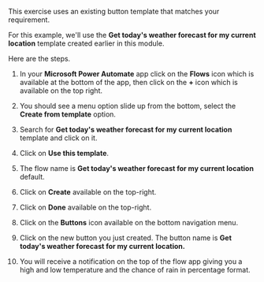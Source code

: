This exercise uses an existing button template that matches your requirement.

For this example, we'll use the **Get today's weather forecast for my current location** 
template created earlier in this module.

Here are the steps.

1.  In your **Microsoft Power Automate** app click on the **Flows** icon which is available at the bottom of the app, then click on the **+** icon which is available on the top right.

1.  You should see a menu option slide up from the bottom, select the **Create from template** option.

1.  Search for **Get today's weather forecast for my current location** template and click on it.

1.  Click on **Use this template**.

1.  The flow name is **Get today's weather forecast for my current location** default.

1.  Click on **Create** available on the top-right.

1.  Click on **Done** available on the top-right.

1.  Click on the **Buttons** icon available on the bottom navigation menu.

1.  Click on the new button you just created. The button name is **Get today's weather forecast for my current location.**

1. You will receive a notification on the top of the flow app giving you a high and low temperature and the chance of rain in percentage format.
